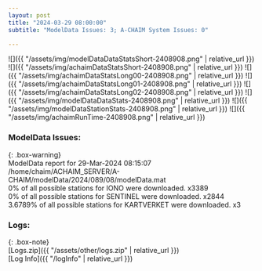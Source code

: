 ```yaml
---
layout: post
title: "2024-03-29 08:00:00"
subtitle: "ModelData Issues: 3; A-CHAIM System Issues: 0"

---
```


![]({{ "/assets/img/modelDataDataStatsShort-2408908.png" | relative_url }})
![]({{ "/assets/img/achaimDataStatsShort-2408908.png" | relative_url }})
![]({{ "/assets/img/achaimDataStatsLong00-2408908.png" | relative_url }})
![]({{ "/assets/img/achaimDataStatsLong01-2408908.png" | relative_url }})
![]({{ "/assets/img/achaimDataStatsLong02-2408908.png" | relative_url }})
![]({{ "/assets/img/modelDataDataStats-2408908.png" | relative_url }})
![]({{ "/assets/img/modelDataStationStats-2408908.png" | relative_url }})
![]({{ "/assets/img/achaimRunTime-2408908.png" | relative_url }})


### ModelData Issues:  
  
{: .box-warning}  
 ModelData report for 29-Mar-2024 08:15:07   
 /home/chaim/ACHAIM_SERVER/A-CHAIM/modelData/2024/089/08/modelData.mat   
 0% of all possible stations for IONO were downloaded. x3389   
 0% of all possible stations for SENTINEL were downloaded. x2844   
 3.6789% of all possible stations for KARTVERKET were downloaded. x3   
  


### Logs:  
  
{: .box-note}  
[Logs.zip]({{ "/assets/other/logs.zip" | relative_url }})  
[Log Info]({{ "/logInfo" | relative_url }})  
